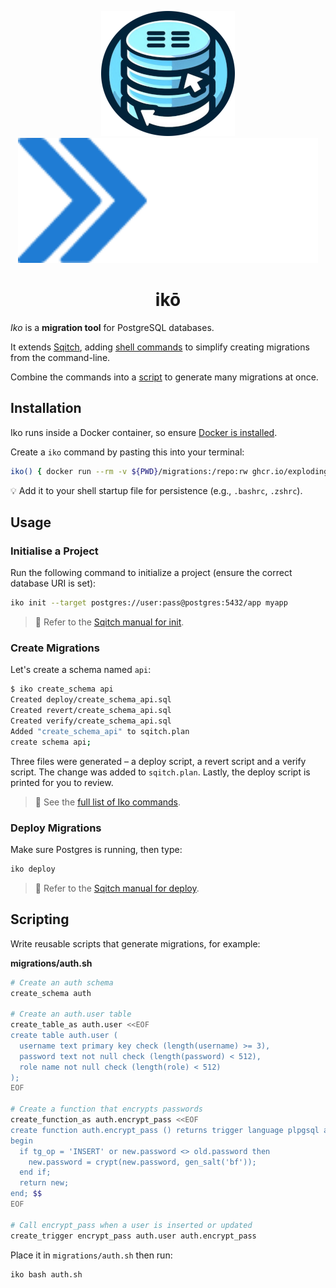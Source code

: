 <p align="center">
  <img alt="Iko logo" height="200" src="https://github.com/explodinglabs/iko/blob/main/images/logo-light.png?raw=true#gh-light-mode-only" />
  <img alt="Iko logo" height="200" src="https://github.com/explodinglabs/iko/blob/main/images/logo-dark.png?raw=true#gh-dark-mode-only" />
</p>

<h1 align="center">
  ikō
</h1>

_Iko_ is a **migration tool** for PostgreSQL databases.

It extends [Sqitch](https://sqitch.org/), adding [shell commands](/COMMANDS.md)
to simplify creating migrations from the command-line.

Combine the commands into a [script](#scripting) to generate many migrations at
once.

## Installation

Iko runs inside a Docker container, so ensure [Docker is
installed](https://docs.docker.com/get-docker/).

Create a `iko` command by pasting this into your terminal:

```sh
iko() { docker run --rm -v ${PWD}/migrations:/repo:rw ghcr.io/explodinglabs/iko bash -c '"$@"' -- "$@" }
```

💡 Add it to your shell startup file for persistence (e.g., `.bashrc`,
`.zshrc`).

## Usage

### Initialise a Project

Run the following command to initialize a project (ensure the correct database
URI is set):

```sh
iko init --target postgres://user:pass@postgres:5432/app myapp
```

> 📖 Refer to the [Sqitch manual for
> init](https://sqitch.org/docs/manual/sqitch-init/).

### Create Migrations

Let's create a schema named `api`:

```sh
$ iko create_schema api
Created deploy/create_schema_api.sql
Created revert/create_schema_api.sql
Created verify/create_schema_api.sql
Added "create_schema_api" to sqitch.plan
create schema api;
```

Three files were generated – a deploy script, a revert script and a verify
script. The change was added to `sqitch.plan`. Lastly, the deploy script is
printed for you to review.

> 📖 See the [full list of Iko commands](/COMMANDS.md).

### Deploy Migrations

Make sure Postgres is running, then type:

```sh
iko deploy
```

> 📖 Refer to the [Sqitch manual for
> deploy](https://sqitch.org/docs/manual/sqitch-deploy/).

## Scripting

Write reusable scripts that generate migrations, for example:

**migrations/auth.sh**

```sh
# Create an auth schema
create_schema auth

# Create an auth.user table
create_table_as auth.user <<EOF
create table auth.user (
  username text primary key check (length(username) >= 3),
  password text not null check (length(password) < 512),
  role name not null check (length(role) < 512)
);
EOF

# Create a function that encrypts passwords
create_function_as auth.encrypt_pass <<EOF
create function auth.encrypt_pass () returns trigger language plpgsql as $$
begin
  if tg_op = 'INSERT' or new.password <> old.password then
    new.password = crypt(new.password, gen_salt('bf'));
  end if;
  return new;
end; $$
EOF

# Call encrypt_pass when a user is inserted or updated
create_trigger encrypt_pass auth.user auth.encrypt_pass
```

Place it in `migrations/auth.sh` then run:

```sh
iko bash auth.sh
```

